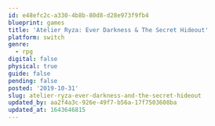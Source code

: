 ```yaml
---
id: e48efc2c-a330-4b8b-80d8-d28e973f9fb4
blueprint: games
title: 'Atelier Ryza: Ever Darkness & The Secret Hideout'
platform: switch
genre:
  - rpg
digital: false
physical: true
guide: false
pending: false
posted: '2019-10-31'
slug: atelier-ryza-ever-darkness-and-the-secret-hideout
updated_by: aa2f4a3c-926e-49f7-b56a-17f7503608ba
updated_at: 1643646815
---
```

